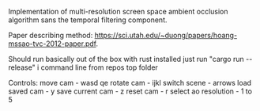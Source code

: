 Implementation of multi-resolution screen space ambient occlusion algorithm 
sans the temporal filtering component.

Paper describing method: https://sci.utah.edu/~duong/papers/hoang-mssao-tvc-2012-paper.pdf.

Should run basically out of the box with rust installed just run "cargo run
--release" i command line from repos top folder

Controls:
move cam - wasd qe
rotate cam - ijkl
switch scene - arrows
load saved cam - y
save current cam - z
reset cam - r
select ao resolution - 1 to 5 
